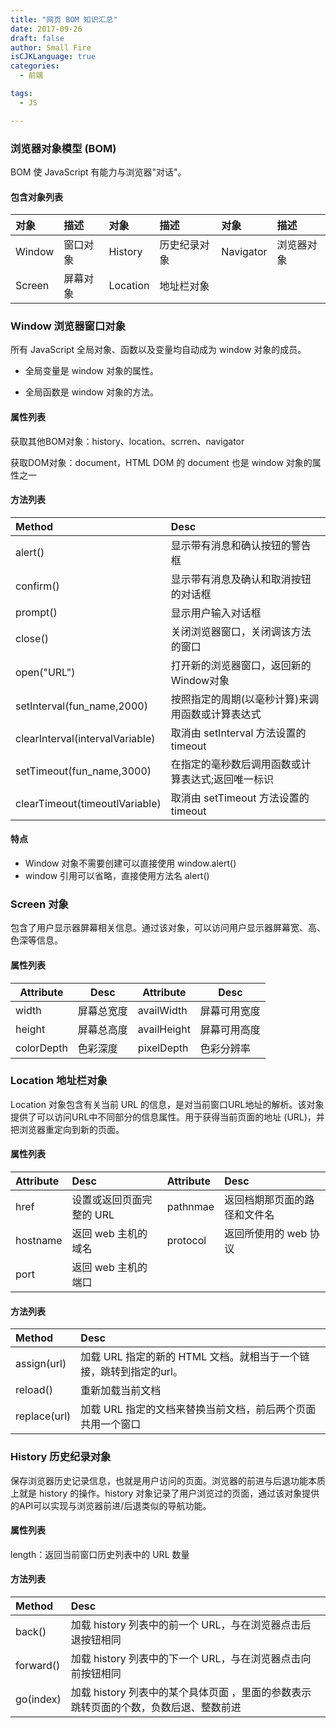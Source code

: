 ```yaml
---
title: "网页 BOM 知识汇总"
date: 2017-09-26
draft: false
author: Small Fire
isCJKLanguage: true
categories: 
  - 前端

tags: 
  - JS

---
```


### 浏览器对象模型 (BOM)

BOM 使 JavaScript 有能力与浏览器"对话"。

#### 包含对象列表

| 对象   | 描述     | 对象     | 描述         | 对象      | 描述       |
| :----- | :------- | :------- | :----------- | :-------- | :--------- |
| Window | 窗口对象 | History  | 历史纪录对象 | Navigator | 浏览器对象 |
| Screen | 屏幕对象 | Location | 地址栏对象   |           |            |

### Window 浏览器窗口对象

所有 JavaScript 全局对象、函数以及变量均自动成为 window 对象的成员。

- 全局变量是 window 对象的属性。

- 全局函数是 window 对象的方法。

#### 属性列表

获取其他BOM对象：history、location、scrren、navigator

获取DOM对象：document，HTML DOM 的 document 也是 window 对象的属性之一

#### 方法列表

| Method                          | Desc                                              |
| :------------------------------ | :------------------------------------------------ |
| alert()                         | 显示带有消息和确认按钮的警告框                    |
| confirm()                       | 显示带有消息及确认和取消按钮的对话框              |
| prompt()                        | 显示用户输入对话框                                |
| close()                         | 关闭浏览器窗口，关闭调该方法的窗口                |
| open("URL")                     | 打开新的浏览器窗口，返回新的Window对象            |
| setInterval(fun_name,2000)      | 按照指定的周期(以毫秒计算)来调用函数或计算表达式  |
| clearInterval(intervalVariable) | 取消由 setInterval 方法设置的 timeout             |
| setTimeout(fun_name,3000)       | 在指定的毫秒数后调用函数或计算表达式;返回唯一标识 |
| clearTimeout(timeoutlVariable)  | 取消由 setTimeout 方法设置的 timeout              |

#### 特点

- Window 对象不需要创建可以直接使用 window.alert()
- window 引用可以省略，直接使用方法名 alert()

### Screen 对象

包含了用户显示器屏幕相关信息。通过该对象，可以访问用户显示器屏幕宽、高、色深等信息。

#### 属性列表

| Attribute  | Desc       | Attribute   | Desc         |
| ---------- | ---------- | ----------- | ------------ |
| width      | 屏幕总宽度 | availWidth  | 屏幕可用宽度 |
| height     | 屏幕总高度 | availHeight | 屏幕可用高度 |
| colorDepth | 色彩深度   | pixelDepth  | 色彩分辨率   |

### Location 地址栏对象

Location 对象包含有关当前 URL 的信息，是对当前窗口URL地址的解析。该对象提供了可以访问URL中不同部分的信息属性。用于获得当前页面的地址 (URL)，并把浏览器重定向到新的页面。

#### 属性列表

| Attribute | Desc                     | Attribute | Desc                         |
| :-------- | :----------------------- | :-------- | :--------------------------- |
| href      | 设置或返回页面完整的 URL | pathnmae  | 返回档期那页面的路径和文件名 |
| hostname  | 返回 web 主机的域名      | protocol  | 返回所使用的 web 协议        |
| port      | 返回 web 主机的端口      |           |                              |

#### 方法列表

| Method       | Desc                                                         |
| :----------- | :----------------------------------------------------------- |
| assign(url)  | 加载 URL 指定的新的 HTML 文档。就相当于一个链接，跳转到指定的url。 |
| reload()     | 重新加载当前文档                                             |
| replace(url) | 加载 URL 指定的文档来替换当前文档，前后两个页面共用一个窗口  |

### History 历史纪录对象

保存浏览器历史记录信息，也就是用户访问的页面。浏览器的前进与后退功能本质上就是 history 的操作。history 对象记录了用户浏览过的页面，通过该对象提供的API可以实现与浏览器前进/后退类似的导航功能。

#### 属性列表

length：返回当前窗口历史列表中的 URL 数量

#### 方法列表

| Method    | Desc                                                         |
| :-------- | :----------------------------------------------------------- |
| back()    | 加载 history 列表中的前一个 URL，与在浏览器点击后退按钮相同  |
| forward() | 加载 history 列表中的下一个 URL，与在浏览器点击向前按钮相同  |
| go(index) | 加载 history 列表中的某个具体页面 ，里面的参数表示跳转页面的个数，负数后退、整数前进 |


